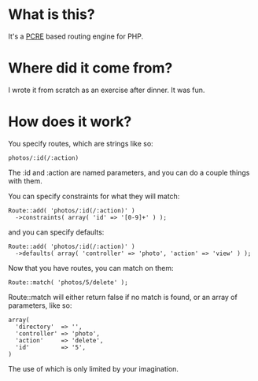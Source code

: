 # What is this?

It's a [PCRE](http://php.net/PCRE) based routing engine for PHP.

# Where did it come from?

I wrote it from scratch as an exercise after dinner.  It was fun.

# How does it work?

You specify routes, which are strings like so:

    photos/:id(/:action)

The :id and :action are named parameters, and you can do a couple things with them.

You can specify constraints for what they will match:

    Route::add( 'photos/:id(/:action)' )
      ->constraints( array( 'id' => '[0-9]+' ) );

and you can specify defaults:

    Route::add( 'photos/:id(/:action)' )
      ->defaults( array( 'controller' => 'photo', 'action' => 'view' ) );

Now that you have routes, you can match on them:

    Route::match( 'photos/5/delete' );

Route::match will either return false if no match is found, or an array of parameters, like so:

    array(
      'directory'  => '',
      'controller' => 'photo',
      'action'     => 'delete',
      'id'         => '5',
    )

The use of which is only limited by your imagination.

